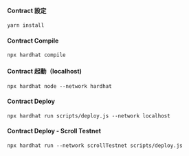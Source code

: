 #### Contract 設定

```
yarn install
```

#### Contract Compile

```
npx hardhat compile
```

#### Contract 起動（localhost)
```
npx hardhat node --network hardhat
```

#### Contract Deploy
```
npx hardhat run scripts/deploy.js --network localhost
```

#### Contract Deploy - Scroll Testnet
```
npx hardhat run --network scrollTestnet scripts/deploy.js
```
